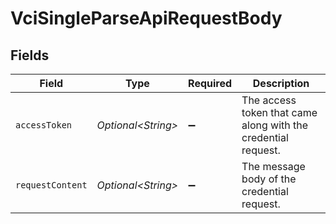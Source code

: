# VciSingleParseApiRequestBody


## Fields

| Field                                                         | Type                                                          | Required                                                      | Description                                                   |
| ------------------------------------------------------------- | ------------------------------------------------------------- | ------------------------------------------------------------- | ------------------------------------------------------------- |
| `accessToken`                                                 | *Optional\<String>*                                           | :heavy_minus_sign:                                            | The access token that came along with the credential request. |
| `requestContent`                                              | *Optional\<String>*                                           | :heavy_minus_sign:                                            | The message body of the credential request.                   |